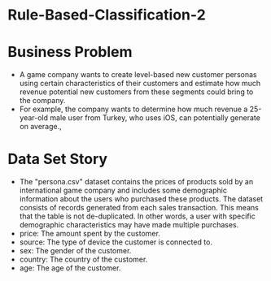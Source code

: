 # Rule-Based-Classification-2
# Business Problem
- A game company wants to create level-based new customer personas using certain characteristics of their customers and 
 estimate how much revenue potential new customers from these segments could bring to the company.
- For example, the company wants to determine how much revenue a 25-year-old male user from Turkey, who uses iOS, can 
 potentially generate on average.,
 # Data Set Story
- The "persona.csv" dataset contains the prices of products sold by an international game company and includes some 
 demographic information about the users who purchased these products. The dataset consists of records generated from 
 each sales transaction. This means that the table is not de-duplicated. In other words, a user with specific demographic 
 characteristics may have made multiple purchases.
- price: The amount spent by the customer.
- source: The type of device the customer is connected to.
- sex: The gender of the customer.
- country: The country of the customer.
- age: The age of the customer.
